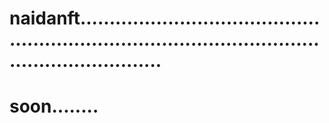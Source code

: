 # naidanft........................................................................................................................
# soon........
